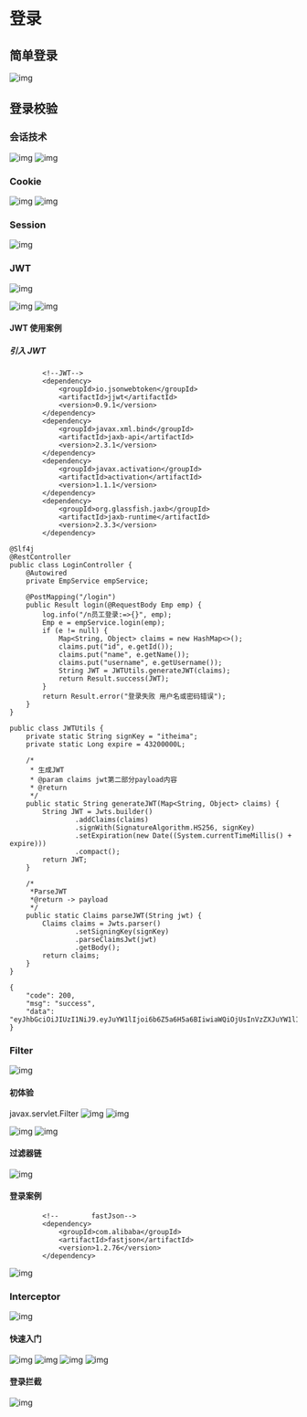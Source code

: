 # 登录

## 简单登录

![img](./newimg/JavaWeb6_IMG/login.png)

## 登录校验

### 会话技术

![img](./newimg/JavaWeb6_IMG/huihua.png)
![img](./newimg/JavaWeb6_IMG/huihua1.png)

### Cookie

![img](./newimg/JavaWeb6_IMG/cookie.png)
![img](./newimg/JavaWeb6_IMG/cookie1.png)

### Session

![img](./newimg/JavaWeb6_IMG/session.png)

### JWT

![img](./newimg/JavaWeb6_IMG/jwt.png)

![img](./newimg/JavaWeb6_IMG/jwt1.png)
![img](./newimg/JavaWeb6_IMG/jwt2.png)

#### JWT 使用案例

##### 引入 JWT

```
        <!--JWT-->
        <dependency>
            <groupId>io.jsonwebtoken</groupId>
            <artifactId>jjwt</artifactId>
            <version>0.9.1</version>
        </dependency>
        <dependency>
            <groupId>javax.xml.bind</groupId>
            <artifactId>jaxb-api</artifactId>
            <version>2.3.1</version>
        </dependency>
        <dependency>
            <groupId>javax.activation</groupId>
            <artifactId>activation</artifactId>
            <version>1.1.1</version>
        </dependency>
        <dependency>
            <groupId>org.glassfish.jaxb</groupId>
            <artifactId>jaxb-runtime</artifactId>
            <version>2.3.3</version>
        </dependency>

```

```
@Slf4j
@RestController
public class LoginController {
    @Autowired
    private EmpService empService;

    @PostMapping("/login")
    public Result login(@RequestBody Emp emp) {
        log.info("/n员工登录:=>{}", emp);
        Emp e = empService.login(emp);
        if (e != null) {
            Map<String, Object> claims = new HashMap<>();
            claims.put("id", e.getId());
            claims.put("name", e.getName());
            claims.put("username", e.getUsername());
            String JWT = JWTUtils.generateJWT(claims);
            return Result.success(JWT);
        }
        return Result.error("登录失败 用户名或密码错误");
    }
}
```

```
public class JWTUtils {
    private static String signKey = "itheima";
    private static Long expire = 43200000L;

    /*
     * 生成JWT
     * @param claims jwt第二部分payload内容
     * @return
     */
    public static String generateJWT(Map<String, Object> claims) {
        String JWT = Jwts.builder()
                .addClaims(claims)
                .signWith(SignatureAlgorithm.HS256, signKey)
                .setExpiration(new Date((System.currentTimeMillis() + expire)))
                .compact();
        return JWT;
    }

    /*
     *ParseJWT
     *@return -> payload
     */
    public static Claims parseJWT(String jwt) {
        Claims claims = Jwts.parser()
                .setSigningKey(signKey)
                .parseClaimsJwt(jwt)
                .getBody();
        return claims;
    }
}
```

```
{
    "code": 200,
    "msg": "success",
    "data": "eyJhbGciOiJIUzI1NiJ9.eyJuYW1lIjoi6b6Z5a6H5a6BIiwiaWQiOjUsInVzZXJuYW1lIjoieXVubG9uIiwiZXhwIjoxNzIxNDI0MjI2fQ.6edOeVdAK1X2T4sNss2JurrYKF81ttbaKlUDiEyUanQ"
}
```

### Filter

![img](./newimg/JavaWeb6_IMG/filter.png)

#### 初体验

javax.servlet.Filter
![img](./newimg/JavaWeb6_IMG/filter1.png)
![img](./newimg/JavaWeb6_IMG/filter2.png)

![img](./newimg/JavaWeb6_IMG/filter3.png)
![img](./newimg/JavaWeb6_IMG/filter4.png)

#### 过滤器链

![img](./newimg/JavaWeb6_IMG/chain.png)

#### 登录案例

```
        <!--        fastJson-->
        <dependency>
            <groupId>com.alibaba</groupId>
            <artifactId>fastjson</artifactId>
            <version>1.2.76</version>
        </dependency>
```

![img](./newimg/JavaWeb6_IMG/as.png)

### Interceptor

![img](./newimg/JavaWeb6_IMG/in.png)

#### 快速入门

![img](./newimg/JavaWeb6_IMG/in1.png)
![img](./newimg/JavaWeb6_IMG/in2.png)
![img](./newimg/JavaWeb6_IMG/in3.png)
![img](./newimg/JavaWeb6_IMG/in4.png)

#### 登录拦截

![img](./newimg/JavaWeb6_IMG/in0.png)
